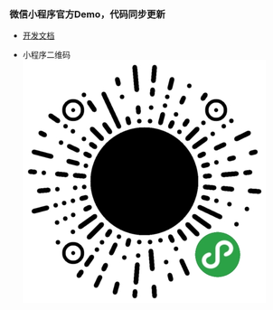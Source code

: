 ### 微信小程序官方Demo，代码同步更新

* [开发文档](https://mp.weixin.qq.com/debug/wxadoc/introduction/index.html)


* 小程序二维码
![image](https://github.com/Y-zd/WebApp-demo/blob/master/image/login.jpg)
